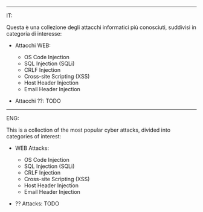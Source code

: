 -----------------------------------------------------------------------------------
IT:

Questa è una collezione degli attacchi informatici più conosciuti, suddivisi in categoria di interesse:
- Attacchi WEB:
	- OS Code Injection
	- SQL Injection (SQLi)
	- CRLF Injection
	- Cross-site Scripting (XSS)
	- Host Header Injection
	- Email Header Injection
	
- Attacchi ??: TODO

-----------------------------------------------------------------------------------
ENG:

This is a collection of the most popular cyber attacks, divided into categories of interest:
- WEB Attacks:
	- OS Code Injection
	- SQL Injection (SQLi)
	- CRLF Injection
	- Cross-site Scripting (XSS)
	- Host Header Injection
	- Email Header Injection
	
- ?? Attacks: TODO